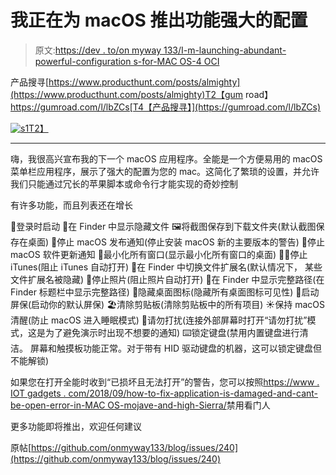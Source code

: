 # 我正在为 macOS 推出功能强大的配置

> 原文:[https://dev . to/on myway 133/I-m-launching-abundant-powerful-configuration s-for-MAC OS-4 OCI](https://dev.to/onmyway133/i-m-launching-almighty-powerful-configurations-for-macos-4oci)

产品搜寻[https://www.producthunt.com/posts/almighty](https://www.producthunt.com/posts/almighty)T2【gum road】https://gumroad.com/l/lbZCs[T4【产品搜寻】](https://gumroad.com/l/lbZCs)

[![s1](../Images/095ee549f4ed84836775a61c917e5366.png)T2】](https://res.cloudinary.com/practicaldev/image/fetch/s--9RIIpQme--/c_limit%2Cf_auto%2Cfl_progressive%2Cq_auto%2Cw_880/https://user-images.githubusercontent.com/2284279/57806889-5f3e6080-7760-11e9-9553-c3816b177876.png)

* * *

嗨，我很高兴宣布我的下一个 macOS 应用程序。全能是一个方便易用的 macOS 菜单栏应用程序，展示了强大的配置为您的 mac。这简化了繁琐的设置，并允许我们只能通过冗长的苹果脚本或命令行才能实现的奇妙控制

有许多功能，而且列表还在增长

🌅登录时启动
👻在 Finder 中显示隐藏文件
🖼将截图保存到下载文件夹(默认截图保存在桌面)
🛑停止 macOS 发布通知(停止安装 macOS 新的主要版本的警告)
🚫停止 macOS 软件更新通知
🙈最小化所有窗口(显示最小化所有窗口的桌面)
👮‍♀️停止 iTunes(阻止 iTunes 自动打开)
👀在 Finder 中切换文件扩展名(默认情况下， 某些文件扩展名被隐藏)
👮停止照片(阻止照片自动打开)
🤠在 Finder 中显示完整路径(在 Finder 标题栏中显示完整路径)
🎃隐藏桌面图标(隐藏所有桌面图标可见性)
🌃启动屏保(启动你的默认屏保)
🏖清除剪贴板(清除剪贴板中的所有项目)
☀️保持 macOS 清醒(防止 macOS 进入睡眠模式)
🌙请勿打扰(连接外部屏幕时打开“请勿打扰”模式，这是为了避免演示时出现不想要的通知)
⌨️锁定键盘(禁用内置键盘进行清洁。 屏幕和触摸板功能正常。对于带有 HID 驱动键盘的机器，这可以锁定键盘但不能解锁)

如果您在打开全能时收到“已损坏且无法打开”的警告，您可以按照[https://www . IOT gadgets . com/2018/09/how-to-fix-application-is-damaged-and-cant-be-open-error-in-MAC OS-mojave-and-high-Sierra/](https://www.iotgadgets.com/2018/09/how-to-fix-application-is-damaged-and-cant-be-opened-error-in-macos-mojave-and-high-sierra/)禁用看门人

更多功能即将推出，欢迎任何建议

原帖[https://github.com/onmyway133/blog/issues/240](https://github.com/onmyway133/blog/issues/240)